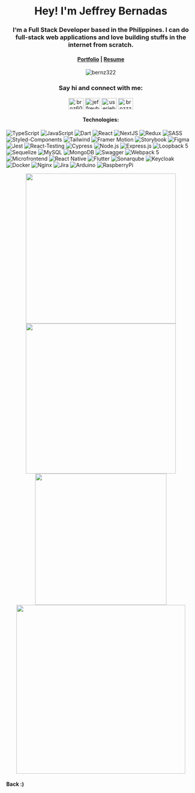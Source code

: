 <h1 align="center">Hey! I'm Jeffrey Bernadas</h1>
<h3 align="center">I‘m a Full Stack Developer based in the Philippines. I can do full-stack web applications and love building stuffs in the internet from scratch.</h3>
<h4 align="center"><a href='https://www.jeffreybernadas.tech/' target="blank">Portfolio</a> | <a href='https://www.jeffreybernadas.tech/static/media/jeffrey-a4.e3ea73d231604e4fbcad.pdf' target="blank">Resume</a></h4>
<p align="center"> <img src="https://komarev.com/ghpvc/?username=bernz322&label=Profile%20views&color=0e75b6&style=flat" alt="bernz322" /> </p>

<h3 align="center">Say hi and connect with me:</h3>
<p align="center">
<a href="https://twitter.com/brnz6000" target="blank"><img align="center" src="https://raw.githubusercontent.com/rahuldkjain/github-profile-readme-generator/master/src/images/icons/Social/twitter.svg" alt="brnz6000" height="30" width="40" /></a>
<a href="https://linkedin.com/in/jeffreybernadas" target="blank"><img align="center" src="https://raw.githubusercontent.com/rahuldkjain/github-profile-readme-generator/master/src/images/icons/Social/linked-in-alt.svg" alt="jeffreybernadas" height="30" width="40" /></a>
<a href="https://fb.com/userjeb64839928383894949qwerty" target="blank"><img align="center" src="https://raw.githubusercontent.com/rahuldkjain/github-profile-readme-generator/master/src/images/icons/Social/facebook.svg" alt="userjeb64839928383894949qwerty" height="30" width="40" /></a>
<a href="https://instagram.com/brnzzzzzzz" target="blank"><img align="center" src="https://raw.githubusercontent.com/rahuldkjain/github-profile-readme-generator/master/src/images/icons/Social/instagram.svg" alt="brnzzzzzzz" height="30" width="40" /></a>
</p>

<h4 align="center">Technologies:</h4>

![TypeScript](https://img.shields.io/badge/-TypeScript-000000?style=flat&logo=typescript)
![JavaScript](https://img.shields.io/badge/-JavaScript-000000?style=flat&logo=javascript)
![Dart](https://img.shields.io/badge/-Dart-000000?style=flat&logo=dart)
![React](https://img.shields.io/badge/-React-000000?style=flat&logo=react)
![NextJS](https://img.shields.io/badge/-Next.js-000000?style=flat&logo=nextdotjs)
![Redux](https://img.shields.io/badge/-Redux-000000?style=flat&logo=redux)
![SASS](https://img.shields.io/badge/-SASS-000000?style=flat&logo=sass)
![Styled-Components](https://img.shields.io/badge/-styled--components-000000?style=flat&logo=styled-components)
![Tailwind](https://img.shields.io/badge/-Tailwind-000000?style=flat&logo=tailwind-css)
![Framer Motion](https://img.shields.io/badge/-Framer_Motion-000000?style=flat&logo=framer)
![Storybook](https://img.shields.io/badge/-Storybook-000000?style=flat&logo=storybook)
![Figma](https://img.shields.io/badge/-Figma-000000?style=flat&logo=figma)
![Jest](https://img.shields.io/badge/-Jest-000000?style=flat&logo=jest)
![React-Testing](https://img.shields.io/badge/-React_Testing_Library-000000?style=flat&logo=testing-library)
![Cypress](https://img.shields.io/badge/-Cypress-000000?style=flat&logo=cypress)
![Node.js](https://img.shields.io/badge/-Node.js-000000?style=flat&logo=node.js)
![Express.js](https://img.shields.io/badge/-Express.js-000000?style=flat&logo)
![Loopback 5](https://img.shields.io/badge/-Loopback-000000?style=flat&logo=loopback)
![Sequelize](https://img.shields.io/badge/-Sequelize-000000?style=flat&logo=sequelize)
![MySQL](https://img.shields.io/badge/-MySQL-000000?style=flat&logo=mysql)
![MongoDB](https://img.shields.io/badge/-MongoDB-000000?style=flat&logo=mongodb)
![Swagger](img.shields.io/badge/-Swagger-000000?style=flat&logo=swagger)
![Webpack 5](https://img.shields.io/badge/-Webpack-000000?style=flat&logo=webpack)
![Microfrontend](https://img.shields.io/badge/-Micro_Frontend-000000?style=flat&logo=MicroStrategy)
![React Native](https://img.shields.io/badge/-React_Native-000000?style=flat&logo=react)
![Flutter](https://img.shields.io/badge/-Flutter-000000?style=flat&logo=flutter)
![Sonarqube](https://img.shields.io/badge/-Sonarqube-000000?style=flat&logo=sonarqube)
![Keycloak](https://img.shields.io/badge/-Keycloak-000000?style=flat&logo=keycdn)
![Docker](https://img.shields.io/badge/-Docker-000000?style=flat&logo=docker)
![Nginx](https://img.shields.io/badge/-Nginx-000000?style=flat&logo=nginx)
![Jira](https://img.shields.io/badge/-Jira-000000?style=flat&logo=jira)
![Arduino](https://img.shields.io/badge/-Arduino-000000?style=flat&logo=arduino)
![RaspberryPi](https://img.shields.io/badge/-RaspberryPi-000000?style=flat&logo=raspberrypi)


<div align="center">
   <img width="400" src="https://github-readme-stats.vercel.app/api?username=bernz322&count_private=true&include_all_commits=true&show_icons=true&hide_border=true&title_color=58A6FF&icon_color=1F6FEB&text_color=C3D1D9&bg_color=0D1117" />
   <img width="400" src="https://github-readme-streak-stats.herokuapp.com/?user=bernz322&hide_border=true&show_icons=true&currStreakNum=58A6FF&sideNums=58A6FF&border=1F6FEB&currStreakLabel=C3D1D9&background=0D1117&sideLabels=C3D1D9&dates=58A6FF" />
</div>
<div align="center">  
  <img width="350" src="https://github-readme-stats.vercel.app/api/top-langs/?username=bernz322&layout=compact&langs_count=8&theme=onedark&hide_border=true&hide=java,dart&title_color=58A6FF&icon_color=1F6FEB&text_color=C3D1D9&bg_color=0D1117" />
   <img width="450" src="https://github-readme-stats.vercel.app/api/wakatime?username=bernz322&layout=compact&langs_count=10&theme=onedark&hide_border=true&hide=java,dart&title_color=58A6FF&icon_color=1F6FEB&text_color=C3D1D9&bg_color=0D1117&v=2" />
</div>

<h4>Back :)</h4>
